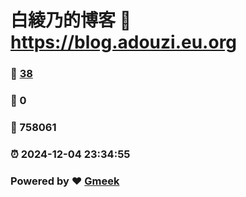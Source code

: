 # 白綾乃的博客 :link: https://blog.adouzi.eu.org 
### :page_facing_up: [38](https://blog.adouzi.eu.org/tag.html) 
### :speech_balloon: 0 
### :hibiscus: 758061 
### :alarm_clock: 2024-12-04 23:34:55 
### Powered by :heart: [Gmeek](https://github.com/Meekdai/Gmeek)
